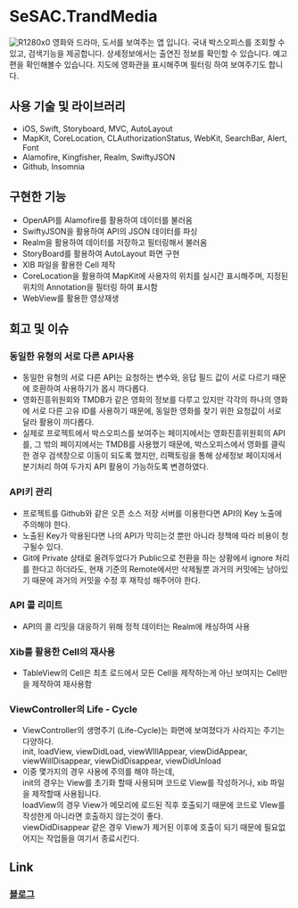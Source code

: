# SeSAC.TrandMedia
![R1280x0](https://user-images.githubusercontent.com/83900106/157791688-944e01fb-49db-4587-9193-d790e3771943.png)
영화와 드라마, 도서를 보여주는 앱 입니다. 국내 박스오피스를 조회할 수 있고, 검색기능을 제공합니다. 상세정보에서는 출연진 정보를 확인할 수 있습니다. 예고편을 확인해볼수 있습니다. 지도에 영화관을 표시해주며 필터링 하여 보여주기도 합니다.    

## 사용 기술 및 라이브러리
  * iOS, Swift, Storyboard, MVC, AutoLayout
  * MapKit, CoreLocation, CLAuthorizationStatus, WebKit, SearchBar, Alert, Font
  * Alamofire, Kingfisher, Realm, SwiftyJSON
  * Github, Insomnia

## 구현한 기능
  * OpenAPI를 Alamofire를 활용하여 데이터를 불러옴
  * SwiftyJSON을 활용하여 API의 JSON 데이터를 파싱
  * Realm을 활용하여 데이터를 저장하고 필터링해서 불러옴
  * StoryBoard를 활용하여 AutoLayout 화면 구현
  * XIB 파일을 활용한 Cell 제작
  * CoreLocation을 활용하여 MapKit에 사용자의 위치를 실시간 표시해주며, 지정된 위치의 Annotation을 필터링 하여 표시함
  * WebView를 활용한 영상재생

## 회고 및 이슈
### 동일한 유형의 서로 다른 API사용
  * 동일한 유형의 서로 다른  API는 요청하는 변수와, 응답 필드 값이 서로 다르기 때문에 호환하여 사용하기가 몹시 까다롭다.
  * 영화진흥위원회와 TMDB가 같은 영화의 정보를 다루고 있지만 각각의 하나의 영화에 서로 다른 고유 ID를 사용하기 때문에, 동일한 영화를 찾기 위한 요청값이 서로 달라 활용이 까다롭다.
  * 실제로 프로젝트에서 박스오피스를 보여주는 페이지에서는 영화진흥위원회의 API를, 그 밖의 페이지에서는 TMDB를 사용했기 때문에, 박스오피스에서 영화를 클릭한 경우 검색창으로 이동이 되도록 했지만, 리팩토링을 통해 상세정보 페이지에서 분기처리 하여 두가지 API 활용이 가능하도록 변경하였다.

### API키 관리
  * 프로젝트를 Github와 같은 오픈 소스 저장 서버를 이용한다면 API의 Key 노출에 주의해야 한다.
  * 노출된 Key가 악용된다면 나의 API가 막히는것 뿐만 아니라 정책에 따라 비용이 청구될수 있다.
  * Git에 Private 상태로 올려두었다가 Public으로 전환을 하는 상황에서 ignore 처리를 한다고 하더라도, 현재 기준의 Remote에서만 삭제될뿐 과거의 커밋에는 남아있기 때문에 과거의 커밋을 수정 후 재작성 해주어야 한다.

### API 콜 리미트
  * API의 콜 리밋을 대응하기 위해 정적 데이터는 Realm에 캐싱하여 사용

### Xib를 활용한 Cell의 재사용
  * TableView의 Cell은 최초 로드에서 모든 Cell을 제작하는게 아닌 보여지는 Cell만을 제작하여 재사용함

 ### ViewController의 Life - Cycle
  * ViewController의 생명주기 (Life-Cycle)는 화면에 보여졌다가 사라지는 주기는 다양하다.    
    init, loadView, viewDidLoad, viewWIllAppear, viewDidAppear, viewWillDisappear, viewDidDisappear, viewDidUnload
  * 이중 몇가지의 경우 사용에 주의를 해야 하는데,   
     init의 경우는 View를 초기화 할때 사용되며 코드로 View를 작성하거나, xib 파일을 제작할때 사용됩니다.    
     loadView의 경우 View가 메모리에 로드된 직후 호출되기 때문에 코드로 VIew를 작성한게 아니라면 호출하지 않는것이 좋다.    
     viewDidDisappear 같은 경우 View가 제거된 이후에 호출이 되기 때문에 필요없어지는 작업들을 여기서 종료시킨다.    

## Link
### [블로그](https://teiresias.tistory.com/10?category=926122)
